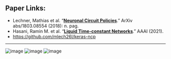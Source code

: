 ## Paper Links: 
- Lechner, Mathias et al. “[**Neuronal Circuit Policies**](https://arxiv.org/pdf/1803.08554.pdf).” ArXiv abs/1803.08554 (2018): n. pag. 
- Hasani, Ramin M. et al. “[**Liquid Time-constant Networks**](https://arxiv.org/pdf/2006.04439.pdf).” AAAI (2021). 
- https://github.com/mlech26l/keras-ncp

___________________________________________

![image](https://user-images.githubusercontent.com/88390140/137602191-cf0fa013-520e-412f-a9ef-90710779a3b3.png)
![image](https://user-images.githubusercontent.com/88390140/137602196-d4f065cf-48de-4a4c-864d-e42eb5cf875f.png)
![image](https://user-images.githubusercontent.com/88390140/137602209-d54e20da-a422-430c-a360-624708ab9e0a.png)



